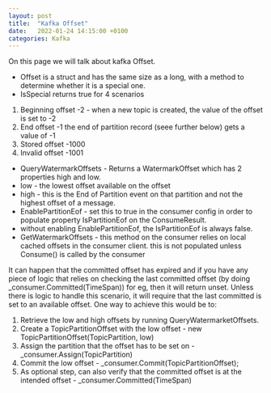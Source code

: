```yaml
---
layout: post
title:  "Kafka Offset"
date:   2022-01-24 14:15:00 +0100
categories: Kafka
---
```


On this page we will talk about kafka Offset.

* Offset is a struct and has the same size as a long, with a method to determine whether it is a special one.
* IsSpecial returns true for 4 scenarios
1. Beginning offset -2 - when a new topic is created, the value of the offset is set to -2
2. End offset -1 the end of partition record (seee further below) gets a value of -1
3. Stored offset -1000
4. Invalid offset -1001 
* QueryWatermarkOffsets - Returns a WatermarkOffset which has 2 properties high and low.
* low - the lowest offset available on the offset
* high - this is the End of Partition event on that partition and not the highest offset of a message.
* EnablePartitionEof - set this to true in the consumer config in order to populate property IsPartitionEof on the ConsumeResult.
* without enabling EnablePartitionEof, the IsPartitionEof is always false.
* GetWatermarkOffsets - this method on the consumer relies on local cached offsets in the consumer client.  this is not populated unless Consume() is called by the consumer

It can happen that the committed offset has expired and if you have any piece of logic that relies on checking the last committed offset (by doing _consumer.Committed(TimeSpan)) for eg, then it will return unset.  Unless there is logic to handle this scenario, it will require that the last committed is set to an available offset.  One way to achieve this would be to:
1. Retrieve the low and high offsets by running QueryWatermarketOffsets.
2. Create a TopicPartitionOffset with the low offset - new TopicPartitionOffset(TopicPartition, low)
3. Assign the partition that the offset has to be set on - _consumer.Assign(TopicPartition)
4. Commit the low offset - _consumer.Commit(TopicPartitionOffset);
5. As optional step, can also verify that the committed offset is at the intended offset - _consumer.Committed(TimeSpan)

